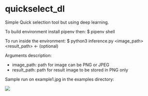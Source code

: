 # quickselect_dl
Simple Quick selection tool but using deep learning.

To build environment install pipenv then:
$ pipenv shell

To run inside the environment:
$ python3 inference.py <image_path> <result_path> <- (optional)

Arguments description: 
- image_path: path for image can be PNG or JPEG
- result_path: path for result image to be stored in PNG only



Sample run on example1.jpg in the examples directory:

![](examples/plot.jpg)

